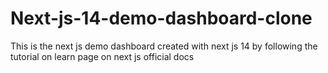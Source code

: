 # Next-js-14-demo-dashboard-clone
This is the next js demo dashboard created with next js 14 by following the tutorial on learn page on next js official docs
